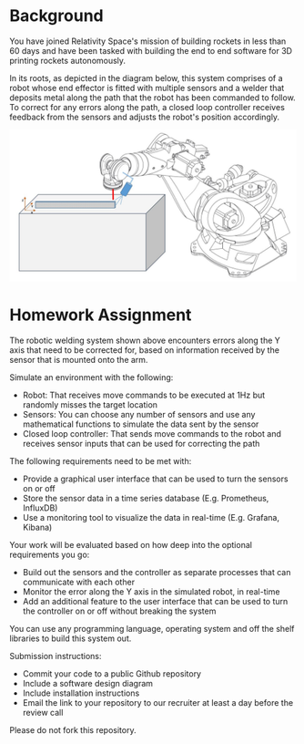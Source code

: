 # Background

You have joined Relativity Space's mission of building rockets in less than 60 days and have been tasked with building the end to end software for 3D printing rockets autonomously. 

In its roots, as depicted in the diagram below, this system comprises of a robot whose end effector is fitted with multiple sensors and a welder that deposits metal along the path that the robot has been commanded to follow. To correct for any errors along the path, a closed loop controller receives feedback from the sensors and adjusts the robot's position accordingly.

![alt text](images/welding-robot.JPG?raw=true "Robotic Welding System")

# Homework Assignment

The robotic welding system shown above encounters errors along the Y axis that need to be corrected for, based on information received by the sensor that is mounted onto the arm.

Simulate an environment with the following:
- Robot: That receives move commands to be executed at 1Hz but randomly misses the target location
- Sensors: You can choose any number of sensors and use any mathematical functions to simulate the data sent by the sensor	
- Closed loop controller: That sends move commands to the robot and receives sensor inputs that can be used for correcting the path
	
The following requirements need to be met with:
- Provide a graphical user interface that can be used to turn the sensors on or off
- Store the sensor data in a time series database (E.g. Prometheus, InfluxDB)
- Use a monitoring tool to visualize the data in real-time (E.g. Grafana, Kibana)

Your work will be evaluated based on how deep into the optional requirements you go:
- Build out the sensors and the controller as separate processes that can communicate with each other
- Monitor the error along the Y axis in the simulated robot, in real-time
- Add an additional feature to the user interface that can be used to turn the controller on or off without breaking the system

You can use any programming language, operating system and off the shelf libraries to build this system out.

Submission instructions:

- Commit your code to a public Github repository
- Include a software design diagram
- Include installation instructions
- Email the link to your repository to our recruiter at least a day before the review call 

Please do not fork this repository.


